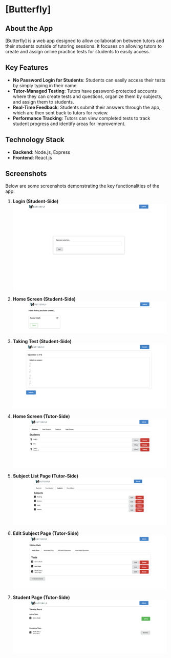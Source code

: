# [Butterfly]

## About the App
[Butterfly] is a web app designed to allow collaboration between tutors and their students outside of tutoring sessions. It focuses on allowing tutors to create and assign online practice tests for students to easily access.

## Key Features
- **No Password Login for Students**: Students can easily access their tests by simply typing in their name.
- **Tutor-Managed Testing**: Tutors have password-protected accounts where they can create tests and questions, organize them by subjects, and assign them to students.
- **Real-Time Feedback**: Students submit their answers through the app, which are then sent back to tutors for review.
- **Performance Tracking**: Tutors can view completed tests to track student progress and identify areas for improvement.

## Technology Stack
- **Backend**: Node.js, Express
- **Frontend**: React.js

## Screenshots
Below are some screenshots demonstrating the key functionalities of the app:

1. **Login (Student-Side)**
   ![Student Login](/screenshots/student-login.png)

2. **Home Screen (Student-Side)**
   ![Student Home Screen](/screenshots/Student-Homescreen.png)

3. **Taking Test (Student-Side)**
   ![Student Taking Test](/screenshots/Student-Question.png)

4. **Home Screen (Tutor-Side)**
   ![Tutor Home Screen](/screenshots/Admin-Homescreen.png)

5. **Subject List Page (Tutor-Side)**
   ![Tutor Subject List](/screenshots/Admin-SubjectView.png)

6. **Edit Subject Page (Tutor-Side)**
   ![Admin Edit Subject](/screenshots/Editing-Math.png)

7. **Student Page (Tutor-Side)**
   ![Admin Student Test](/screenshots/Admin-StudentView.png)




